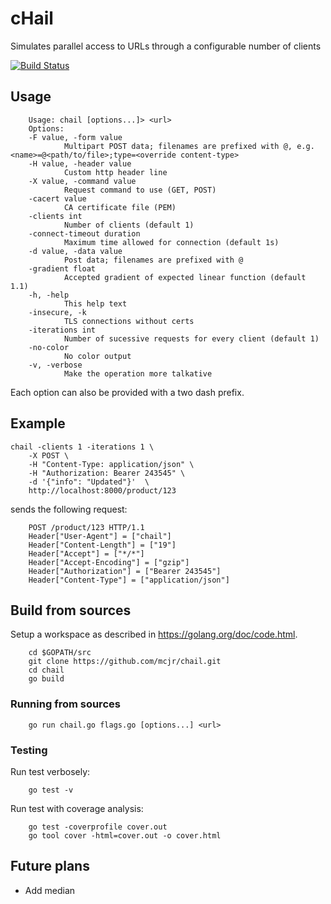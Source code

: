 # cHail

Simulates parallel access to URLs through a configurable number of clients

[![Build Status](https://travis-ci.org/mcjr/chail.svg?branch=master)](https://travis-ci.org/mcjr/chail)

## Usage

        Usage: chail [options...]> <url>
        Options:
        -F value, -form value
                Multipart POST data; filenames are prefixed with @, e.g. <name>=@<path/to/file>;type=<override content-type>
        -H value, -header value
                Custom http header line
        -X value, -command value
                Request command to use (GET, POST)
        -cacert value
                CA certificate file (PEM)
        -clients int
                Number of clients (default 1)
        -connect-timeout duration
                Maximum time allowed for connection (default 1s)
        -d value, -data value
                Post data; filenames are prefixed with @
        -gradient float
                Accepted gradient of expected linear function (default 1.1)
        -h, -help
                This help text
        -insecure, -k
                TLS connections without certs
        -iterations int
                Number of sucessive requests for every client (default 1)
        -no-color
                No color output
        -v, -verbose
                Make the operation more talkative

Each option can also be provided with a two dash prefix.

## Example

    chail -clients 1 -iterations 1 \
        -X POST \
        -H "Content-Type: application/json" \
        -H "Authorization: Bearer 243545" \
        -d '{"info": "Updated"}'  \
        http://localhost:8000/product/123

sends the following request:

        POST /product/123 HTTP/1.1
        Header["User-Agent"] = ["chail"]
        Header["Content-Length"] = ["19"]
        Header["Accept"] = ["*/*"]
        Header["Accept-Encoding"] = ["gzip"]
        Header["Authorization"] = ["Bearer 243545"]
        Header["Content-Type"] = ["application/json"]

## Build from sources

Setup a workspace as described in https://golang.org/doc/code.html.

        cd $GOPATH/src
        git clone https://github.com/mcjr/chail.git
        cd chail
        go build

### Running from sources

        go run chail.go flags.go [options...] <url>

### Testing

Run test verbosely:

        go test -v 

Run test with coverage analysis:

        go test -coverprofile cover.out
        go tool cover -html=cover.out -o cover.html

## Future plans

* Add median
